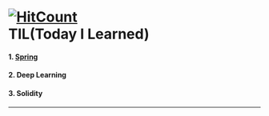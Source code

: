 [![HitCount](http://hits.dwyl.io/jeeu-dev/TIL.svg)](http://hits.dwyl.io/jeeu-dev/TIL)<br>
TIL(Today I Learned)
====================

#### 1. [Spring](https://github.com/jeeu-dev/TIL/tree/master/Spring)
#### 2. Deep Learning
#### 3. Solidity
-------
